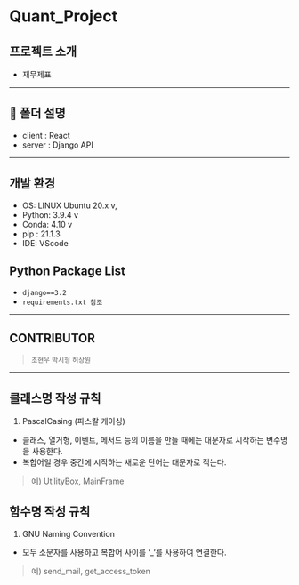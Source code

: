 # Quant_Project

## 프로젝트 소개
- 재무제표
---

## :file_folder: 폴더 설명
 - client : React
 - server : Django API
---

## 개발 환경
- OS: LINUX Ubuntu 20.x v, 
- Python: 3.9.4 v
- Conda: 4.10 v
- pip : 21.1.3
- IDE: VScode

## Python Package List
- `django==3.2`
- `requirements.txt 참조`
---

## CONTRIBUTOR
> `조현우` `박시형` `허상원`
---

## 클래스명 작성 규칙
1. PascalCasing (파스칼 케이싱)
 * 클래스, 열거형, 이벤트, 메서드 등의 이름을 만들 때에는 대문자로 시작하는 변수명을 사용한다.
 * 복합어일 경우 중간에 시작하는 새로운 단어는 대문자로 적는다.
 > 예) UtilityBox, MainFrame
 
 ## 함수명 작성 규칙
1. GNU Naming Convention
 * 모두 소문자를 사용하고 복합어 사이를 ‘_‘를 사용하여 연결한다.
 > 예) send_mail, get_access_token
 
